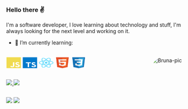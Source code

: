 ### Hello there ✌️
I'm a software developer, I love learning about technology and stuff, I'm always looking for the next level and working on it.

- 📘 I’m currently learning:
<div style="display: inline_block"><br>
  <img align="center" alt="Bruna-Js" height="30" width="40" src="https://raw.githubusercontent.com/devicons/devicon/master/icons/javascript/javascript-plain.svg">
  <img align="center" alt="Bruna-Ts" height="30" width="40" src="https://raw.githubusercontent.com/devicons/devicon/master/icons/typescript/typescript-plain.svg">
  <img align="center" alt="Bruna-React" height="30" width="40" src="https://raw.githubusercontent.com/devicons/devicon/master/icons/react/react-original.svg">
  <img align="center" alt="Bruna-HTML" height="30" width="40" src="https://raw.githubusercontent.com/devicons/devicon/master/icons/html5/html5-original.svg">
  <img align="center" alt="Bruna-CSS" height="30" width="40" src="https://raw.githubusercontent.com/devicons/devicon/master/icons/css3/css3-original.svg">
  <img align="right" alt="Bruna-pic" height="110" width="110" style="border-radius:30%;" src="https://i.imgur.com/4h6kBzM.gif">
</div>

##
<div align="left" style="display: inline_block;">
  <a href="https://github.com/brunasbarbosa">
  <img height="142em" src="https://github-readme-stats.vercel.app/api?username=brunasbarbosa&show_icons=true&theme=light&include_all_commits=true&count_private=true"/>
  <img height="142em" src="https://github-readme-stats.vercel.app/api/top-langs/?username=brunasbarbosa&layout=compact&langs_count=7&theme=light"/>
</div>

##
<a href="https://www.linkedin.com/in/brunas-barbosa/" target="_blank"><img src="https://img.shields.io/badge/-LinkedIn-%230077B5?style=for-the-badge&logo=linkedin&logoColor=white" target="_blank"></a>
<a href="https://instagram.com/brunas_barbosa" target="_blank"><img src="https://img.shields.io/badge/-Instagram-%23A13A83?style=for-the-badge&logo=instagram&logoColor=white" target="_blank"></a>
